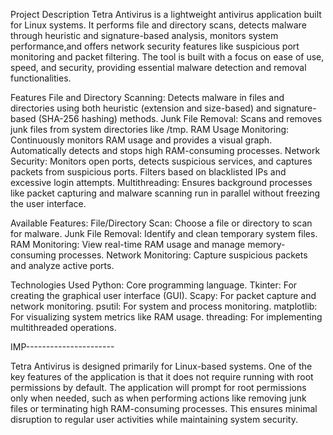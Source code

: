 Project Description
Tetra Antivirus is a lightweight antivirus application built for Linux systems. It performs file and directory scans, detects malware through heuristic and signature-based analysis,
monitors system performance,and offers network security features like suspicious port monitoring and packet filtering.
The tool is built with a focus on ease of use, speed, and security, providing essential malware detection and removal functionalities.

Features
File and Directory Scanning: Detects malware in files and directories using both heuristic (extension and size-based) and signature-based (SHA-256 hashing) methods.
Junk File Removal: Scans and removes junk files from system directories like /tmp.
RAM Usage Monitoring: Continuously monitors RAM usage and provides a visual graph. Automatically detects and stops high RAM-consuming processes.
Network Security: Monitors open ports, detects suspicious services, and captures packets from suspicious ports. Filters based on blacklisted IPs and excessive login attempts.
Multithreading: Ensures background processes like packet capturing and malware scanning run in parallel without freezing the user interface.

Available Features:
File/Directory Scan: Choose a file or directory to scan for malware.
Junk File Removal: Identify and clean temporary system files.
RAM Monitoring: View real-time RAM usage and manage memory-consuming processes.
Network Monitoring: Capture suspicious packets and analyze active ports.

Technologies Used
Python: Core programming language.
Tkinter: For creating the graphical user interface (GUI).
Scapy: For packet capture and network monitoring.
psutil: For system and process monitoring.
matplotlib: For visualizing system metrics like RAM usage.
threading: For implementing multithreaded operations.

IMP----------------------

Tetra Antivirus is designed primarily for Linux-based systems. One of the key features of the application is that it does not require running with root permissions by default. 
The application will prompt for root permissions only when needed, such as when performing actions like removing junk files or terminating high RAM-consuming processes. 
This ensures minimal disruption to regular user activities while maintaining system security.

